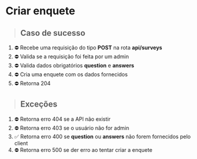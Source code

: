 # Criar enquete

> ## Caso de sucesso
1. ⛔️ Recebe uma requisição do tipo **POST** na rota **api/surveys**
2. ⛔️ Valida se a requisição foi feita por um admin
3. ⛔️ Valida dados obrigatórios **question** e **answers**
4. ⛔️ Cria uma enquete com os dados fornecidos
6. ⛔️ Retorna 204

> ## Exceções
1. ⛔️ Retorna erro 404 se a API não existir
2. ⛔️ Retorna erro 403 se o usuário não for admin
3. ✅ Retorna erro 400 se **question** ou **answers** não forem fornecidos pelo client
5. ⛔️ Retorna erro 500 se der erro ao tentar criar a enquete